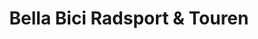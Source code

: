 ---
title: "Bella Bici Radsport & Touren"
url: /bad-duerkheim/bella-bici-radsport-und-touren/
shop: Fahrrad
---